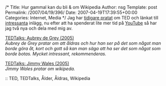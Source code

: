 /*
 Title: Hur gammal kan du bli &#038; om Wikipedia
 Author: nsg
 Template: post
 Permalink: /2007/04/19/396/
 Date: 2007-04-19T17:39:55+00:00
 Categories: Internet, Media
*/
Jag har [tidigare pratat][1] om TED och länkat till [intressanta][2] inlägg, nu efter att ha spenderat lite mer tid på [YouTube][3] så har jag två nya och dela med mig av.

  
[TEDTalks: Aubrey de Grey (2005)][4]  
*Aubrey de Grey pratar om att åldras och hur han ser på det som något man borde göra åt, kort och gott så kan man säga att ha ser det som något som borde botas. Mycket intressant, rekommenderas.*

  
[TEDTalks: Jimmy Wales (2005)][5]  
*Jimmy Wales pratar om wikipeda.*

:: TED, TEDTalks, Ålder, Åldras, Wikipedia

<small></small>

 [1]: http://junkpile.se/~s/wp/2007/04/mer-klipp-fran-tedtalks/
 [2]: http://junkpile.se/~s/wp/2007/04/om-fattigdom-och-utveckling-av-lander/
 [3]: http://www.youtube.com/profile?user=TEDtalksDirector
 [4]: http://www.youtube.com/watch?v=8iYpxRXlboQ
 [5]: http://www.youtube.com/watch?v=WQR0gx0QBZ4